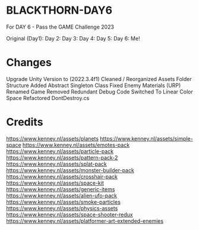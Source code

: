 # BLACKTHORN-DAY6
 For DAY 6 - Pass the GAME Challenge 2023

 Original (Day1): 
 Day 2: 
 Day 3: 
 Day 4:
 Day 5:
 Day 6: Me!

# Changes
Upgrade Unity Version to (2022.3.4f1)
Cleaned / Reorganized Assets Folder Structure
Added Abstract Singleton Class
Fixed Enemy Materials (URP)
Renamed Game
Removed Redundant Debug Code
Switched To Linear Color Space
Refactored DontDestroy.cs



# Credits
https://www.kenney.nl/assets/planets
https://www.kenney.nl/assets/simple-space
https://www.kenney.nl/assets/emotes-pack
https://www.kenney.nl/assets/particle-pack
https://www.kenney.nl/assets/pattern-pack-2
https://www.kenney.nl/assets/splat-pack
https://www.kenney.nl/assets/monster-builder-pack
https://www.kenney.nl/assets/crosshair-pack
https://www.kenney.nl/assets/space-kit
https://www.kenney.nl/assets/generic-items
https://www.kenney.nl/assets/alien-ufo-pack
https://www.kenney.nl/assets/smoke-particles
https://www.kenney.nl/assets/physics-assets
https://www.kenney.nl/assets/space-shooter-redux
https://www.kenney.nl/assets/platformer-art-extended-enemies
